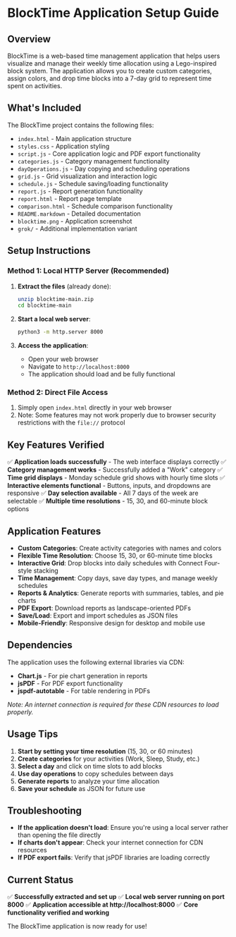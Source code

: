 # BlockTime Application Setup Guide

## Overview

BlockTime is a web-based time management application that helps users visualize and manage their weekly time allocation using a Lego-inspired block system. The application allows you to create custom categories, assign colors, and drop time blocks into a 7-day grid to represent time spent on activities.

## What's Included

The BlockTime project contains the following files:
- `index.html` - Main application structure
- `styles.css` - Application styling
- `script.js` - Core application logic and PDF export functionality
- `categories.js` - Category management functionality
- `dayOperations.js` - Day copying and scheduling operations
- `grid.js` - Grid visualization and interaction logic
- `schedule.js` - Schedule saving/loading functionality
- `report.js` - Report generation functionality
- `report.html` - Report page template
- `comparison.html` - Schedule comparison functionality
- `README.markdown` - Detailed documentation
- `blocktime.png` - Application screenshot
- `grok/` - Additional implementation variant

## Setup Instructions

### Method 1: Local HTTP Server (Recommended)

1. **Extract the files** (already done):
   ```bash
   unzip blocktime-main.zip
   cd blocktime-main
   ```

2. **Start a local web server**:
   ```bash
   python3 -m http.server 8000
   ```

3. **Access the application**:
   - Open your web browser
   - Navigate to `http://localhost:8000`
   - The application should load and be fully functional

### Method 2: Direct File Access

1. Simply open `index.html` directly in your web browser
2. Note: Some features may not work properly due to browser security restrictions with the `file://` protocol

## Key Features Verified

✅ **Application loads successfully** - The web interface displays correctly
✅ **Category management works** - Successfully added a "Work" category
✅ **Time grid displays** - Monday schedule grid shows with hourly time slots
✅ **Interactive elements functional** - Buttons, inputs, and dropdowns are responsive
✅ **Day selection available** - All 7 days of the week are selectable
✅ **Multiple time resolutions** - 15, 30, and 60-minute block options

## Application Features

- **Custom Categories**: Create activity categories with names and colors
- **Flexible Time Resolution**: Choose 15, 30, or 60-minute time blocks
- **Interactive Grid**: Drop blocks into daily schedules with Connect Four-style stacking
- **Time Management**: Copy days, save day types, and manage weekly schedules
- **Reports & Analytics**: Generate reports with summaries, tables, and pie charts
- **PDF Export**: Download reports as landscape-oriented PDFs
- **Save/Load**: Export and import schedules as JSON files
- **Mobile-Friendly**: Responsive design for desktop and mobile use

## Dependencies

The application uses the following external libraries via CDN:
- **Chart.js** - For pie chart generation in reports
- **jsPDF** - For PDF export functionality
- **jspdf-autotable** - For table rendering in PDFs

*Note: An internet connection is required for these CDN resources to load properly.*

## Usage Tips

1. **Start by setting your time resolution** (15, 30, or 60 minutes)
2. **Create categories** for your activities (Work, Sleep, Study, etc.)
3. **Select a day** and click on time slots to add blocks
4. **Use day operations** to copy schedules between days
5. **Generate reports** to analyze your time allocation
6. **Save your schedule** as JSON for future use

## Troubleshooting

- **If the application doesn't load**: Ensure you're using a local server rather than opening the file directly
- **If charts don't appear**: Check your internet connection for CDN resources
- **If PDF export fails**: Verify that jsPDF libraries are loading correctly

## Current Status

✅ **Successfully extracted and set up**
✅ **Local web server running on port 8000**
✅ **Application accessible at http://localhost:8000**
✅ **Core functionality verified and working**

The BlockTime application is now ready for use!

